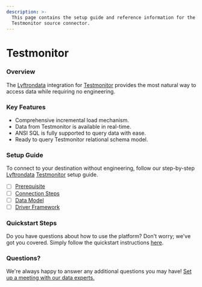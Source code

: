 ```yaml
---
description: >-
  This page contains the setup guide and reference information for the
  Testmonitor source connector.
---
```


# Testmonitor

### Overview

The [Lyftrondata](https://www.lyftrondata.com/) integration for [Testmonitor](https://www.lyftrondata.com/integration/commerce-analytics/test-monitor/) provides the most natural way to access data while requiring no engineering.

### Key Features

* Comprehensive incremental load mechanism.
* Data from Testmonitor is available in real-time.
* ANSI SQL is fully supported to query data with ease.
* Ready to query Testmonitor relational schema model.

### Setup Guide

To connect to your destination without engineering, follow our step-by-step [Lyftrondata](https://www.lyftrondata.com/) [Testmonitor](https://www.lyftrondata.com/integration/commerce-analytics/test-monitor/) setup guide.

* [ ] [Prerequisite](prerequisite.md)
* [ ] [Connection Steps](connection-steps.md)
* [ ] [Data Model](data-model/erd.md)
* [ ] [Driver Framework](driver-framework/)

### Quickstart Steps

Do you have questions about how to use the platform? Don't worry; we've got you covered. Simply follow the quickstart instructions [here](broken-reference).

### Questions? <a href="#questions" id="questions"></a>

We're always happy to answer any additional questions you may have! [Set up a meeting with our data experts.](https://www.lyftrondata.com/book-a-meeting/)
